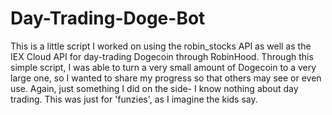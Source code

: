 # Day-Trading-Doge-Bot
This is a little script I worked on using the robin_stocks API as well as the IEX Cloud API for day-trading Dogecoin through RobinHood.  Through this simple script, I was able to turn a very small amount of Dogecoin to a very large one, so I wanted to share my progress so that others may see or even use.  Again, just something I did on the side- I know nothing about day trading.  This was just for 'funzies', as I imagine the kids say.
